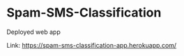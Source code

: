 # Spam-SMS-Classification

Deployed web app

Link: https://spam-sms-classification-app.herokuapp.com/
